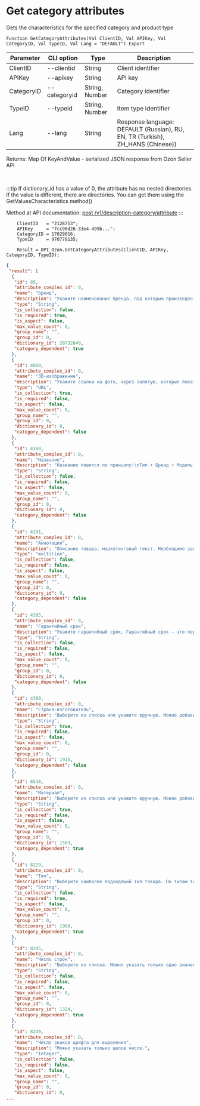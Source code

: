 ﻿---
sidebar_position: 2
---

# Get category attributes
 Gets the characteristics for the specified category and product type



`Function GetCategoryAttributes(Val ClientID, Val APIKey, Val CategoryID, Val TypeID, Val Lang = "DEFAULT") Export`

  | Parameter | CLI option | Type | Description |
  |-|-|-|-|
  | ClientID | --clientid | String | Client identifier |
  | APIKey | --apikey | String | API key |
  | CategoryID | --categoryid | String, Number | Category identifier |
  | TypeID | --typeid | String, Number | Item type identifier |
  | Lang | --lang | String | Response language: DEFAULT (Russian), RU, EN, TR (Turkish), ZH_HANS (Chinese)) |

  
  Returns:  Map Of KeyAndValue - serialized JSON response from Ozon Seller API

<br/>

:::tip
If dictionary_id has a value of 0, the attribute has no nested directories. If the value is different, there are directories. You can get them using the GetValuesCharacteristics method()

 Method at API documentation: [post /v1/description-category/attribute](https://docs.ozon.ru/api/seller/#operation/DescriptionCategoryAPI_GetAttributes)
:::
<br/>


```bsl title="Code example"
    ClientID   = "2128753";
    APIKey     = "7cc90d26-33e4-499b...";
    CategoryID = 17029016;
    TypeID     = 970778135;

    Result = OPI_Ozon.GetCategoryAttributes(ClientID, APIKey, CategoryID, TypeID);
```
 



```json title="Result"
{
 "result": [
  {
   "id": 85,
   "attribute_complex_id": 0,
   "name": "Бренд",
   "description": "Укажите наименование бренда, под которым произведен товар. Если товар не имеет бренда, используйте значение \"Нет бренда\".",
   "type": "String",
   "is_collection": false,
   "is_required": true,
   "is_aspect": false,
   "max_value_count": 0,
   "group_name": "",
   "group_id": 0,
   "dictionary_id": 28732849,
   "category_dependent": true
  },
  {
   "id": 4080,
   "attribute_complex_id": 0,
   "name": "3D-изображение",
   "description": "Укажите ссылки на фото, через запятую, которые показывает товар под разными равными углами. В серии фото важно соблюдать последовательность, чтобы ракурс каждого следующего фото отличался от предыдущего на равный угол. Из этих фотографий на сайте автоматически сформируется 3D-модель товара. Минимальное рекомендованное количество - 15 штук.",
   "type": "URL",
   "is_collection": true,
   "is_required": false,
   "is_aspect": false,
   "max_value_count": 0,
   "group_name": "",
   "group_id": 0,
   "dictionary_id": 0,
   "category_dependent": false
  },
  {
   "id": 4180,
   "attribute_complex_id": 0,
   "name": "Название",
   "description": "Название пишется по принципу:\nТип + Бренд + Модель (серия + пояснение) + Артикул производителя + , (запятая) + Атрибут\nНазвание не пишется большими буквами (не используем caps lock).\nПеред атрибутом ставится запятая. Если атрибутов несколько, они так же разделяются запятыми.\nЕсли какой-то составной части названия нет - пропускаем её.\nАтрибутом может быть: цвет, вес, объём, количество штук в упаковке и т.д.\nЦвет пишется с маленькой буквы, в мужском роде, единственном числе.\nСлово цвет в названии не пишем.\nТочка в конце не ставится.\nНикаких знаков препинания, кроме запятой, не используем.\nКавычки используем только для названий на русском языке.\nПримеры корректных названий:\nСмартфон Apple iPhone XS MT572RU/A, space black \nКеды Dr. Martens Киноклассика, бело-черные, размер 43\nСтиральный порошок Ariel Магия белого с мерной ложкой, 15 кг\nСоус Heinz Xtreme Tabasco суперострый, 10 мл\nИгрушка для животных Четыре лапы \"Бегающая мышка\" БММ, белый",
   "type": "String",
   "is_collection": false,
   "is_required": false,
   "is_aspect": false,
   "max_value_count": 0,
   "group_name": "",
   "group_id": 0,
   "dictionary_id": 0,
   "category_dependent": false
  },
  {
   "id": 4191,
   "attribute_complex_id": 0,
   "name": "Аннотация",
   "description": "Описание товара, маркетинговый текст. Необходимо заполнять на русском языке.",
   "type": "multiline",
   "is_collection": false,
   "is_required": false,
   "is_aspect": false,
   "max_value_count": 0,
   "group_name": "",
   "group_id": 0,
   "dictionary_id": 0,
   "category_dependent": false
  },
  {
   "id": 4385,
   "attribute_complex_id": 0,
   "name": "Гарантийный срок",
   "description": "Укажите гарантийный срок. Гарантийный срок – это период, в течение которого изготовитель гарантирует качество товара и обязуется принять данный товар у потребителя для проведения проверки качества (экспертизы) и выполнения предусмотренных законом требований.",
   "type": "String",
   "is_collection": false,
   "is_required": false,
   "is_aspect": false,
   "max_value_count": 0,
   "group_name": "",
   "group_id": 0,
   "dictionary_id": 0,
   "category_dependent": false
  },
  {
   "id": 4389,
   "attribute_complex_id": 0,
   "name": "Страна-изготовитель",
   "description": "Выберите из списка или укажите вручную. Можно добавить несколько значений через точку с запятой. Если точка с запятой есть в значении атрибута, поместите знак в кавычки \";\".",
   "type": "String",
   "is_collection": true,
   "is_required": false,
   "is_aspect": false,
   "max_value_count": 0,
   "group_name": "",
   "group_id": 0,
   "dictionary_id": 1935,
   "category_dependent": false
  },
  {
   "id": 6548,
   "attribute_complex_id": 0,
   "name": "Материал",
   "description": "Выберите из списка или укажите вручную. Можно добавить несколько значений через точку с запятой. Если точка с запятой есть в значении атрибута, поместите знак в кавычки \";\".",
   "type": "String",
   "is_collection": true,
   "is_required": false,
   "is_aspect": false,
   "max_value_count": 0,
   "group_name": "",
   "group_id": 0,
   "dictionary_id": 1503,
   "category_dependent": true
  },
  {
   "id": 8229,
   "attribute_complex_id": 0,
   "name": "Тип",
   "description": "Выберите наиболее подходящий тип товара. По типам товары распределяются по категориям на сайте Ozon. Если тип указан неправильно, товар попадет в неверную категорию. Чтобы правильно указать тип, найдите на сайте Ozon товары, похожие на ваш, и посмотрите, какой тип у них указан.",
   "type": "String",
   "is_collection": false,
   "is_required": true,
   "is_aspect": false,
   "max_value_count": 0,
   "group_name": "",
   "group_id": 0,
   "dictionary_id": 1960,
   "category_dependent": true
  },
  {
   "id": 8245,
   "attribute_complex_id": 0,
   "name": "Число строк",
   "description": "Выберите из списка. Можно указать только одно значение.",
   "type": "String",
   "is_collection": false,
   "is_required": false,
   "is_aspect": false,
   "max_value_count": 0,
   "group_name": "",
   "group_id": 0,
   "dictionary_id": 1324,
   "category_dependent": true
  },
  {
   "id": 8249,
   "attribute_complex_id": 0,
   "name": "Число знаков шрифта для выделения",
   "description": "Можно указать только целое число.",
   "type": "Integer",
   "is_collection": false,
   "is_required": false,
   "is_aspect": false,
   "max_value_count": 0,
   "group_name": "",
   "group_id": 0,
   "dictionary_id": 0,
...
```
